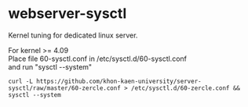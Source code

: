 # webserver-sysctl
Kernel tuning for dedicated linux server.

For kernel >= 4.09\
Place file 60-sysctl.conf in /etc/sysctl.d/60-sysctl.conf\
and run "sysctl --system"

```shell
curl -L https://github.com/khon-kaen-university/server-sysctl/raw/master/60-zercle.conf > /etc/sysctl.d/60-zercle.conf && sysctl --system
```
